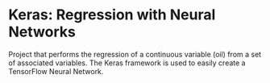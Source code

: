 # Keras: Regression with Neural Networks
Project that performs the regression of a continuous variable (oil) from a set of associated variables. The Keras framework is used to easily create a TensorFlow Neural Network.
